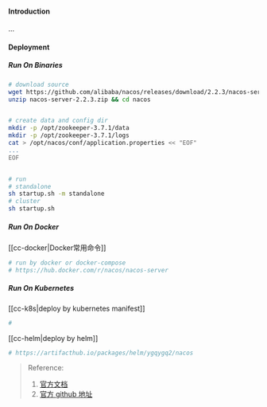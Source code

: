 #### Introduction
...


#### Deployment
##### Run On Binaries
```bash
# download source
wget https://github.com/alibaba/nacos/releases/download/2.2.3/nacos-server-2.2.3.zip
unzip nacos-server-2.2.3.zip && cd nacos


# create data and config dir
mkdir -p /opt/zookeeper-3.7.1/data
mkdir -p /opt/zookeeper-3.7.1/logs
cat > /opt/nacos/conf/application.properties << "EOF"
...
EOF


# run
# standalone
sh startup.sh -m standalone
# cluster
sh startup.sh 

```

##### Run On Docker
[[cc-docker|Docker常用命令]]
```bash
# run by docker or docker-compose
# https://hub.docker.com/r/nacos/nacos-server
```

##### Run On Kubernetes
[[cc-k8s|deploy by kubernetes manifest]]
```bash
# 
```

[[cc-helm|deploy by helm]]
```bash
# https://artifacthub.io/packages/helm/ygqygq2/nacos
```


> Reference:
> 1. [官方文档](https://nacos.io/zh-cn/docs/quick-start.html)
> 2. [官方 github 地址](https://github.com/alibaba/nacos)
